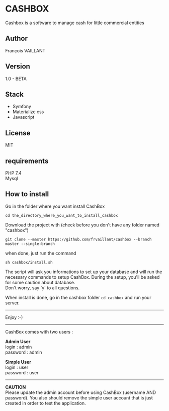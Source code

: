 # CASHBOX

Cashbox is a software to manage cash for little commercial entities

## Author
François VAILLANT

## Version
1.0 - BETA

## Stack
 - Symfony
 - Materialize css
 - Javascript
 
## License
MIT 

## requirements
PHP 7.4  
Mysql 
 
## How to install

Go in the folder where you want install CashBox
```
cd the_directory_where_you_want_to_install_cashbox
```

Download the project with (check before you don't have any folder named "cashbox")
```  
git clone --master https://github.com/frvaillant/cashbox --branch master --single-branch
```
when done, just run the command
```
sh cashbox/install.sh
```
The script will ask you informations to set up your database 
and will run the necessary commands to setup CashBox. 
During the setup, you'll be asked for some caution about database.  
Don't worry, say 'y' to all questions.  

When install is done, go in the cashbox folder `cd cashbox` and run your server.  
*****
Enjoy :-)  
*****
CashBox comes with two users :

**Admin User**  
login : admin   
password : admin

**Simple User**  
login : user  
password : user  
*****************
**CAUTION**  
Please update the admin account before using CashBox (username AND password).
You also should remove the simple user account that is just created in order to test the application.






